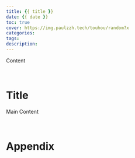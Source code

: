 ```yaml
---
title: {{ title }}
date: {{ date }}
toc: true
cover: https://img.paulzzh.tech/touhou/random?x
categories: 
tags: 
description: 
---
```


Content

<br/>

<!--more-->

# **Title**

Main Content

<br/>

# **Appendix**


<br/>
